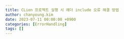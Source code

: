 ```yaml
---
title: CLion 프로젝트 실행 시 헤더 include 오류 해결 방법
author: chanyoung.kim
date: 2023-07-11 00:00:00 +0900
categories: [ErrorHandling]
tags: []
---
```


